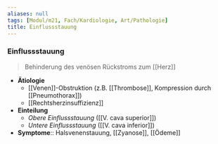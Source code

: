 ```yaml
---
aliases: null
tags: [Modul/m21, Fach/Kardiologie, Art/Pathologie]
title: Einflussstauung
---
```

### Einflussstauung
> Behinderung des venösen Rückstroms zum [[Herz]]
- **Ätiologie**
	- [[Venen]]-Obstruktion (z.B. [[Thrombose]], Kompression durch [[Pneumothorax]])
	- [[Rechtsherzinsuffizienz]]
- **Einteilung**
	- *Obere Einflussstauung* ([[V. cava superior]])
	- *Untere Einflussstauung* ([[V. cava inferior]])
- **Symptome**:: Halsvenenstauung, [[Zyanose]], [[Ödeme]]